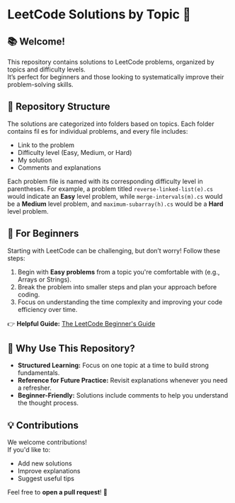 # LeetCode Solutions by Topic 🚀  

## 📚 Welcome!  
This repository contains solutions to LeetCode problems, organized by topics and difficulty levels.  
It’s perfect for beginners and those looking to systematically improve their problem-solving skills.  


## 📂 Repository Structure  
The solutions are categorized into folders based on topics. Each folder contains fil es for individual problems, and every file includes:  

- Link to the problem
- Difficulty level (Easy, Medium, or Hard)  
- My solution  
- Comments and explanations  

Each problem file is named with its corresponding difficulty level in parentheses. For example, a problem titled `reverse-linked-list(e).cs` would indicate an **Easy** level problem, while `merge-intervals(m).cs` would be a **Medium** level problem, and `maximum-subarray(h).cs` would be a **Hard** level problem.  


## 🌟 For Beginners  
Starting with LeetCode can be challenging, but don’t worry! Follow these steps:  

1. Begin with **Easy problems** from a topic you're comfortable with (e.g., Arrays or Strings).  
2. Break the problem into smaller steps and plan your approach before coding.  
3. Focus on understanding the time complexity and improving your code efficiency over time.  

👉 **Helpful Guide:** [The LeetCode Beginner's Guide](https://leetcode.com/explore/featured/card/the-leetcode-beginners-guide/)  



## 🎯 Why Use This Repository?  
- **Structured Learning:** Focus on one topic at a time to build strong fundamentals.  
- **Reference for Future Practice:** Revisit explanations whenever you need a refresher.  
- **Beginner-Friendly:** Solutions include comments to help you understand the thought process.  


## 💡 Contributions  
We welcome contributions!  
If you'd like to:  
- Add new solutions  
- Improve explanations  
- Suggest useful tips  

Feel free to **open a pull request**! 🙌  
